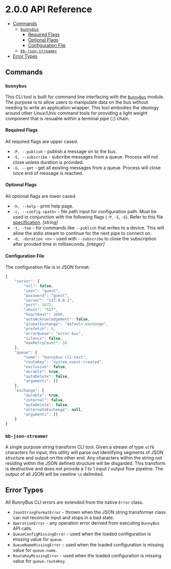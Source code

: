 # 2.0.0 API Reference

<!-- START doctoc generated TOC please keep comment here to allow auto update -->
<!-- DON'T EDIT THIS SECTION, INSTEAD RE-RUN doctoc TO UPDATE -->


- [Commands](#commands)
  - [`bunnybus`](#bunnybus)
    - [Required Flags](#required-flags)
    - [Optional Flags](#optional-flags)
    - [Configuration File](#configuration-file)
  - [`bb-json-streamer`](#bb-json-streamer)
- [Error Types](#error-types)

<!-- END doctoc generated TOC please keep comment here to allow auto update -->

## Commands

### `bunnybus`

This CLI tool is built for command line interfacing with the [`BunnyBus`](https://github.com/xogroup/bunnybus) module.  The purpose is to allow users to manipulate data on the bus without needing to write an application wrapper.  This tool embodies the ideology around other Linux/Unix command tools for providing a light weight component that is resuable within a terminal pipe (`|`) chain.

#### Required Flags

All required flags are upper cased.

- `-P, --publish` - publish a message on to the bus.
- `-S, --subscribe` - subcribe messages from a queue.  Process will not close unless duration is provided.
- `-G, --get` - get all existing messages from a queue.  Process will close once end of message is reached.

#### Optional Flags

All optional flags are lower cased.

- `-h, --help` - print help page.
- `-c, --config <path>` - file path input for configuration path.  Must be used in conjunction with the following flags (`-P`, `-S`, `-G`).  Refer to this file [specification](#configuration-file). *[string]*
- `-t, -tee` - for commands like `--publish` that writes to a device.  This will allow the stdio stream to continue for the next pipe to connect on.
- `-d, -duration <n>` - used with `--subscribe` to close the subscription after provded time in milliseconds.  *[integer]*

#### Configuration File

The configuration file is in JSON format.

```Javascript
{
    "server": {
        "ssl": false,
        "user": "guest",
        "password": "guest",
        "server": "127.0.0.1",
        "port": 5672,
        "vhost": "%2f",
        "heartbeat": 2000,
        "autoAcknowledgement": false,
        "globalExchange": "default-exchange",
        "prefetch": 5,
        "errorQueue": "error-bus",
        "silence": false,
        "maxRetryCount": 10
    },
    "queue": {
        "name": "bunnybus-cli-test",
        "routeKey": "system.event-created",
        "exclusive": false,
        "durable": true,
        "autoDelete": false,
        "arguments": []
    },
    "exchange": {
        "durable": true,
        "internal": false,
        "autoDelete": false,
        "alternateExchange": null,
        "arguments": []
    }
}
```

### `bb-json-streamer`

A single purpose string transform CLI tool.  Given a stream of type `utf8` characters for input, this utility will parse out identifying segments of JSON structure and output on the other end.  Any characters within the string not residing within the JSON defined structure will be disgarded.  This transform is destructive and does not provide a 1 to 1 input / output flow pipeline.  The output of all JSON will be newline `\n` delimited.

## Error Types

All BunnyBus CLI errors are extended from the native `Error` class.

- `JsonStringFormatError` - thrown when the JSON string transformer class can not reconcile input and stops in a bad state.
- `OperationError` - any operation error derived from executing `BunnyBus` API calls.
- `QueueConfigMissingError` - used when the loaded configuration is missing value for `queue`.
- `QueueNameMissingError` - used when the loaded configuration is missing value for `queue.name`.
- `RouteKeyMissingError` - used when the loaded configuration is missing value for `queue.routeKey`.
